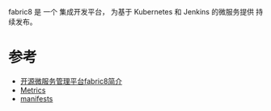 
fabric8 是 一个 集成开发平台， 为基于 Kubernetes 和 Jenkins 的微服务提供 持续发布。 
# 参考

- [开源微服务管理平台fabric8简介](https://blog.csdn.net/hxpjava1/article/details/79737127)
- [Metrics](http://fabric8.io/guide/metrics.html)
- [manifests](http://fabric8.io/manifests/kubernetes.html)
